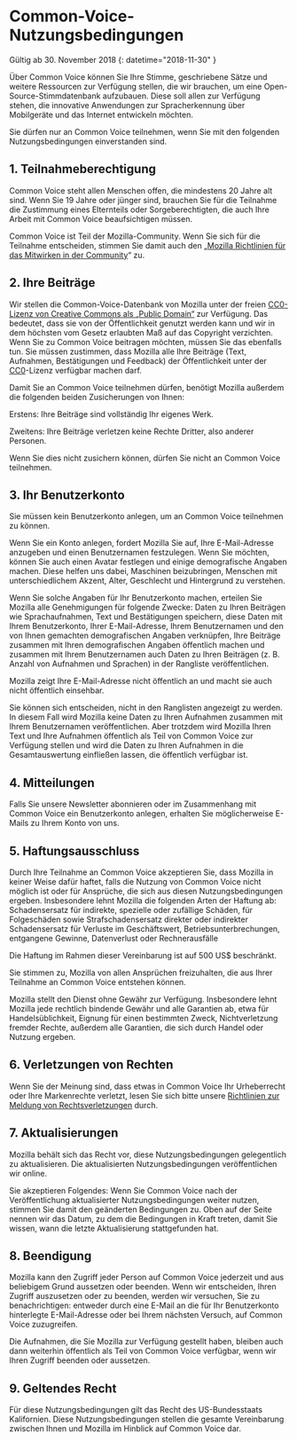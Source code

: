# Common-Voice-Nutzungsbedingungen 

Gültig ab 30. November 2018 {: datetime="2018-11-30" }

Über Common Voice können Sie Ihre Stimme, geschriebene Sätze und weitere Ressourcen zur Verfügung stellen, die wir brauchen, um eine Open-Source-Stimmdatenbank aufzubauen. Diese soll allen zur Verfügung stehen, die innovative Anwendungen zur Spracherkennung über Mobilgeräte und das Internet entwickeln möchten.

Sie dürfen nur an Common Voice teilnehmen, wenn Sie mit den folgenden Nutzungsbedingungen einverstanden sind. 

## 1. Teilnahmeberechtigung
Common Voice steht allen Menschen offen, die mindestens 20 Jahre alt sind. Wenn Sie 19 Jahre oder jünger sind, brauchen Sie für die Teilnahme die Zustimmung eines Elternteils oder Sorgeberechtigten, die auch Ihre Arbeit mit Common Voice beaufsichtigen müssen. 

Common Voice ist Teil der Mozilla-Community. Wenn Sie sich für die Teilnahme entscheiden, stimmen Sie damit auch den „[Mozilla Richtlinien für das Mitwirken in der Community](https://www.mozilla.org/en-US/about/governance/policies/participation/)“ zu. 

## 2. Ihre Beiträge 
Wir stellen die Common-Voice-Datenbank von Mozilla unter der freien [CC0-Lizenz von Creative Commons als „Public Domain“](https://creativecommons.org/publicdomain/zero/1.0/) zur Verfügung. Das bedeutet, dass sie von der Öffentlichkeit genutzt werden kann und wir in dem höchsten vom Gesetz erlaubten Maß auf das Copyright verzichten. Wenn Sie zu Common Voice beitragen möchten, müssen Sie das ebenfalls tun. Sie müssen zustimmen, dass Mozilla alle Ihre Beiträge (Text, Aufnahmen, Bestätigungen und Feedback) der Öffentlichkeit unter der [CC0](https://creativecommons.org/publicdomain/zero/1.0/)-Lizenz verfügbar machen darf. 

Damit Sie an Common Voice teilnehmen dürfen, benötigt Mozilla außerdem die folgenden beiden Zusicherungen von Ihnen: 

Erstens: Ihre Beiträge sind vollständig Ihr eigenes Werk.

Zweitens: Ihre Beiträge verletzen keine Rechte Dritter, also anderer Personen. 

Wenn Sie dies nicht zusichern können, dürfen Sie nicht an Common Voice teilnehmen. 

## 3. Ihr Benutzerkonto
Sie müssen kein Benutzerkonto anlegen, um an Common Voice teilnehmen zu können. 

Wenn Sie ein Konto anlegen, fordert Mozilla Sie auf, Ihre E-Mail-Adresse anzugeben und einen Benutzernamen festzulegen. Wenn Sie möchten, können Sie auch einen Avatar festlegen und einige demografische Angaben machen. Diese helfen uns dabei, Maschinen beizubringen, Menschen mit unterschiedlichem Akzent, Alter, Geschlecht und Hintergrund zu verstehen.

Wenn Sie solche Angaben für Ihr Benutzerkonto machen, erteilen Sie Mozilla alle Genehmigungen für folgende Zwecke: 
Daten zu Ihren Beiträgen wie Sprachaufnahmen, Text und Bestätigungen speichern, 
diese Daten mit Ihrem Benutzerkonto, Ihrer E-Mail-Adresse, Ihrem Benutzernamen und den von Ihnen gemachten demografischen Angaben verknüpfen,
Ihre Beiträge zusammen mit Ihren demografischen Angaben öffentlich machen und
zusammen mit Ihrem Benutzernamen auch Daten zu Ihren Beiträgen (z. B. Anzahl von Aufnahmen und Sprachen) in der Rangliste veröffentlichen.

Mozilla zeigt Ihre E-Mail-Adresse nicht öffentlich an und macht sie auch nicht öffentlich einsehbar. 

Sie können sich entscheiden, nicht in den Ranglisten angezeigt zu werden. In diesem Fall wird Mozilla keine Daten zu Ihren Aufnahmen zusammen mit Ihrem Benutzernamen veröffentlichen. Aber trotzdem wird Mozilla Ihren Text und Ihre Aufnahmen öffentlich als Teil von Common Voice zur Verfügung stellen und wird die Daten zu Ihren Aufnahmen in die Gesamtauswertung einfließen lassen, die öffentlich verfügbar ist.

## 4. Mitteilungen
Falls Sie unsere Newsletter abonnieren oder im Zusammenhang mit Common Voice ein Benutzerkonto anlegen, erhalten Sie möglicherweise E-Mails zu Ihrem Konto von uns. 

## 5. Haftungsausschluss

Durch Ihre Teilnahme an Common Voice akzeptieren Sie, dass Mozilla in keiner Weise dafür haftet, falls die Nutzung von Common Voice nicht möglich ist oder für Ansprüche, die sich aus diesen Nutzungsbedingungen ergeben. Insbesondere lehnt Mozilla die folgenden Arten der Haftung ab:
Schadensersatz für indirekte, spezielle oder zufällige Schäden, für Folgeschäden sowie Strafschadensersatz
direkter oder indirekter Schadensersatz für Verluste im Geschäftswert, Betriebsunterbrechungen, entgangene Gewinne, Datenverlust oder Rechnerausfälle

Die Haftung im Rahmen dieser Vereinbarung ist auf 500 US$ beschränkt. 

Sie stimmen zu, Mozilla von allen Ansprüchen freizuhalten, die aus Ihrer Teilnahme an Common Voice entstehen können. 

Mozilla stellt den Dienst ohne Gewähr zur Verfügung. Insbesondere lehnt Mozilla jede rechtlich bindende Gewähr und alle Garantien ab, etwa für Handelsüblichkeit, Eignung für einen bestimmten Zweck, Nichtverletzung fremder Rechte, außerdem alle Garantien, die sich durch Handel oder Nutzung ergeben. 

## 6. Verletzungen von Rechten
Wenn Sie der Meinung sind, dass etwas in Common Voice Ihr Urheberrecht oder Ihre Markenrechte verletzt, lesen Sie sich bitte unsere [Richtlinien zur Meldung von Rechtsverletzungen](https://www.mozilla.org/about/legal/report-infringement/) durch.

## 7. Aktualisierungen 
Mozilla behält sich das Recht vor, diese Nutzungsbedingungen gelegentlich zu aktualisieren. Die aktualisierten Nutzungsbedingungen veröffentlichen wir online. 

Sie akzeptieren Folgendes: Wenn Sie Common Voice nach der Veröffentlichung aktualisierter Nutzungsbedingungen weiter nutzen, stimmen Sie damit den geänderten Bedingungen zu. Oben auf der Seite nennen wir das Datum, zu dem die Bedingungen in Kraft treten, damit Sie wissen, wann die letzte Aktualisierung stattgefunden hat. 

## 8. Beendigung 
Mozilla kann den Zugriff jeder Person auf Common Voice jederzeit und aus beliebigem Grund aussetzen oder beenden. Wenn wir entscheiden, Ihren Zugriff auszusetzen oder zu beenden, werden wir versuchen, Sie zu benachrichtigen: entweder durch eine E-Mail an die für Ihr Benutzerkonto hinterlegte E-Mail-Adresse oder bei Ihrem nächsten Versuch, auf Common Voice zuzugreifen. 

Die Aufnahmen, die Sie Mozilla zur Verfügung gestellt haben, bleiben auch dann weiterhin öffentlich als Teil von Common Voice verfügbar, wenn wir Ihren Zugriff beenden oder aussetzen. 

## 9. Geltendes Recht
Für diese Nutzungsbedingungen gilt das Recht des US-Bundesstaats Kalifornien. Diese Nutzungsbedingungen stellen die gesamte Vereinbarung zwischen Ihnen und Mozilla im Hinblick auf Common Voice dar.
